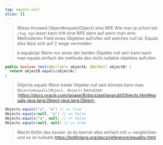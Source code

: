 ```yaml
---
tag: equals-null
alias: []
---
```


> Wieso throwed Object#equals(Object) eine NPE
Wie man ja schon bei `/tag npe` lesen kann tritt eine NPE dann auf wenn man eine Methode/ein Field eines Objektes aufrufen will welches null ist. Equals
dies lässt sich auf 2 wege vermeiden

> b.equals(a)
Wenn nur eines der beiden Objekte null sein kann kann man equals einfach die methode des nicht nullable objektes aufrufen
```java
public boolean test(@Nullable objectA, @NotNull objectB) {
  return objectB.equals(objectA);
}
```

> Objects.equals
Wenn beide Objekte null sein können kann man `Objects#equals(Object, Object)`  benutzen (https://docs.oracle.com/javase/8/docs/api/java/util/Objects.html#equals-java.lang.Object-java.lang.Object-

```java
Objects.equals("a", "a") // => true
Objects.equals(null, "a") // => false
Objects.equals("a", null) // => false
Objects.equals(null, null) // => true
```

> Macht Kotlin das besser
Ja du kannst alles einfach mit `==` vergleichen und es ist nullsafe
https://kotlinlang.org/docs/reference/equality.html
